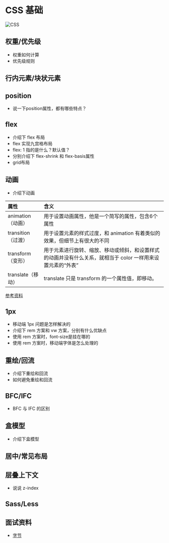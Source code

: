# CSS 基础

![CSS](https://github.com/dancingjasonxiao/mind-map/tree/main/assets/CSS.png)

## 权重/优先级

- 权重如何计算
- 优先级规则

## 行内元素/块状元素

## position

- 说一下position属性，都有哪些特点？

## flex

- 介绍下 flex 布局
- flex 实现九宫格布局
- flex: 1 指的是什么？默认值？
- 分别介绍下 flex-shrink 和 flex-basis属性
- grid布局

## 动画

- 介绍下动画

| 属性               | 含义                                                                                                        |
| :----------------- | :---------------------------------------------------------------------------------------------------------- |
| animation（动画）  | 用于设置动画属性，他是一个简写的属性，包含6个属性                                                           |
| transition（过渡） | 用于设置元素的样式过度，和 animation 有着类似的效果，但细节上有很大的不同                                   |
| transform（变形）  | 用于元素进行旋转、缩放、移动或倾斜，和设置样式的动画并没有什么关系，就相当于 color 一样用来设置元素的“外表” |
| translate（移动）  | translate 只是 transform 的一个属性值，即移动。                                                             |

[参考资料](https://juejin.cn/post/6844903615920898056#heading-2)

## 1px

- 移动端 1px 问题是怎样解决的
- 介绍下 rem 方案和 vw 方案，分别有什么优缺点
- 使用 rem 方案时，font-size是挂在哪的
- 使用 rem 方案时，移动端字体是怎么处理的

## 重绘/回流

- 介绍下重绘和回流
- 如何避免重绘和回流

## BFC/IFC

- BFC 与 IFC 的区别

## 盒模型

- 介绍下盒模型

  <!-- - 标准盒模型（W3C） -->
  <!-- - 怪异盒模型（IE） -->

## 居中/常见布局

## 层叠上下文

- 说说 z-index

## Sass/Less

## 面试资料

- [字节](https://juejin.cn/post/6936913689115099143#heading-30)
